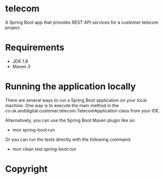 # telecom
A Spring Boot app that provides REST API services for a customer telecom project.

# Requirements
- JDK 1.8
- Maven 3

# Running the application locally
There are several ways to run a Spring Boot application on your local machine. One way is to execute the main method in the co.uk.anddigital.customer.telecom.TelecomApplication class from your IDE.

Alternatively, you can use the Spring Boot Maven plugin like so:
- mvn spring-boot:run

Or you can run the tests directly with the following command:
- mvn clean test spring-boot:run

# Copyright
